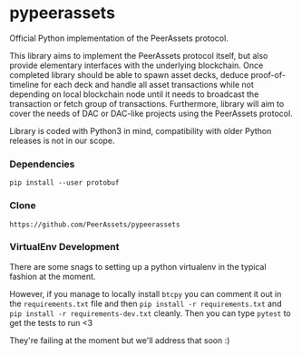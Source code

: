 # pypeerassets

Official Python implementation of the PeerAssets protocol.

This library aims to implement the PeerAssets protocol itself, but also provide elementary interfaces with the underlying blockchain.
Once completed library should be able to spawn asset decks, deduce proof-of-timeline for each deck and handle all asset transactions
while not depending on local blockchain node until it needs to broadcast the transaction or fetch group of transactions.
Furthermore, library will aim to cover the needs of DAC or DAC-like projects using the PeerAssets protocol.

Library is coded with Python3 in mind, compatibility with older Python releases is not in our scope.

### Dependencies

`pip install --user protobuf`

### Clone

`https://github.com/PeerAssets/pypeerassets`

### VirtualEnv Development

There are some snags to setting up a python virtualenv in the typical fashion at the moment.

However, if you manage to locally install `btcpy` you can comment it out in the `requirements.txt` file and then `pip install -r requirements.txt` and `pip install -r requirements-dev.txt` cleanly. Then you can type `pytest` to get the tests to run <3

They're failing at the moment but we'll address that soon :)

